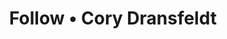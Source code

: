 ---
layout: feed
title: Follow • Cory Dransfeldt
icon: user-plus
heading: Feed preview • follow
description: My activity from around the web.
permalink: /assets/feeds/follow.xsl
---